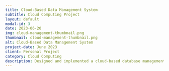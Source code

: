 ```yaml
---
title: Cloud-Based Data Management System
subtitle: Cloud Computing Project
layout: default
modal-id: 3
date: 2023-06-20
img: cloud-management-thumbnail.png
thumbnail: cloud-management-thumbnail.png
alt: Cloud-Based Data Management System
project-date: June 2023
client: Personal Project
category: Cloud Computing
description: Designed and implemented a cloud-based database management system using SQL and NoSQL databases.
---
```

